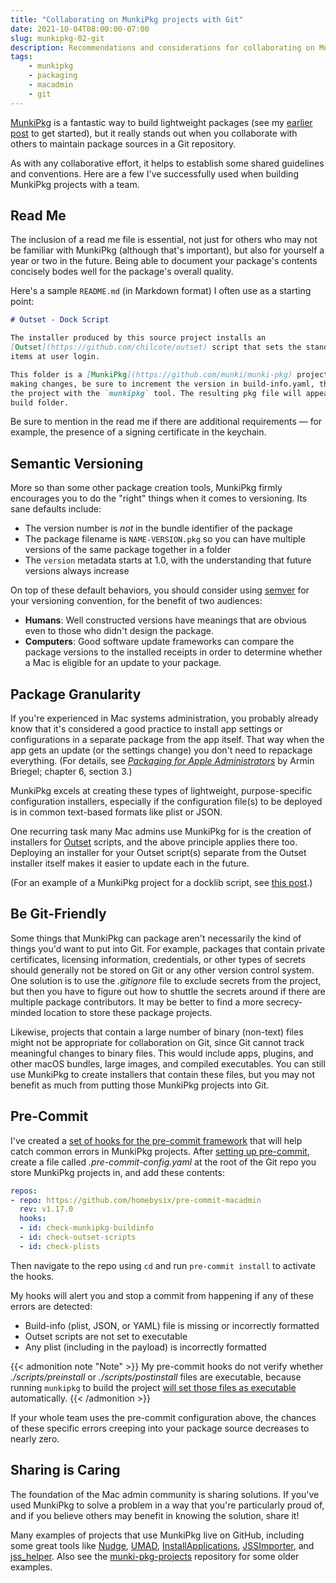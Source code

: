 ```yaml
---
title: "Collaborating on MunkiPkg projects with Git"
date: 2021-10-04T08:00:00-07:00
slug: munkipkg-02-git
description: Recommendations and considerations for collaborating on MunkiPkg projects in a Git repo.
tags:
    - munkipkg
    - packaging
    - macadmin
    - git
---
```


[MunkiPkg](https://github.com/munki/munki-pkg) is a fantastic way to build lightweight packages (see my [earlier post](../munkipkg-01-intro) to get started), but it really stands out when you collaborate with others to maintain package sources in a Git repository.

As with any collaborative effort, it helps to establish some shared guidelines and conventions. Here are a few I've successfully used when building MunkiPkg projects with a team.

## Read Me

The inclusion of a read me file is essential, not just for others who may not be familiar with MunkiPkg (although that's important), but also for yourself a year or two in the future. Being able to document your package's contents concisely bodes well for the package's overall quality.

Here's a sample `README.md` (in Markdown format) I often use as a starting point:

```md
# Outset - Dock Script

The installer produced by this source project installs an
[Outset](https://github.com/chilcote/outset) script that sets the standard Dock
items at user login.

This folder is a [MunkiPkg](https://github.com/munki/munki-pkg) project. After
making changes, be sure to increment the version in build-info.yaml, then build
the project with the `munkipkg` tool. The resulting pkg file will appear in the
build folder.
```

Be sure to mention in the read me if there are additional requirements — for example, the presence of a signing certificate in the keychain.

## Semantic Versioning

More so than some other package creation tools, MunkiPkg firmly encourages you to do the "right" things when it comes to versioning. Its sane defaults include:

- The version number is *not* in the bundle identifier of the package
- The package filename is `NAME-VERSION.pkg` so you can have multiple versions of the same package together in a folder
- The `version` metadata starts at 1.0, with the understanding that future versions always increase

On top of these default behaviors, you should consider using [semver](https://semver.org) for your versioning convention, for the benefit of two audiences:

- __Humans__: Well constructed versions have meanings that are obvious even to those who didn't design the package.
- __Computers__: Good software update frameworks can compare the package versions to the installed receipts in order to determine whether a Mac is eligible for an update to your package.

## Package Granularity

If you're experienced in Mac systems administration, you probably already know that it's considered a good practice to install app settings or configurations in a separate package from the app itself. That way when the app gets an update (or the settings change) you don't need to repackage everything. (For details, see [*Packaging for Apple Administrators*](https://scriptingosx.com/packaging-for-apple-administrators/) by Armin Briegel; chapter 6, section 3.)

MunkiPkg excels at creating these types of lightweight, purpose-specific configuration installers, especially if the configuration file(s) to be deployed is in common text-based formats like plist or JSON.

One recurring task many Mac admins use MunkiPkg for is the creation of installers for [Outset](https://github.com/chilcote/outset) scripts, and the above principle applies there too. Deploying an installer for your Outset script(s) separate from the Outset installer itself makes it easier to update each in the future.

(For an example of a MunkiPkg project for a docklib script, see [this post](../docklib-outset/).)

## Be Git-Friendly

Some things that MunkiPkg can package aren't necessarily the kind of things you'd want to put into Git. For example, packages that contain private certificates, licensing information, credentials, or other types of secrets should generally not be stored on Git or any other version control system. One solution is to use the _.gitignore_ file to exclude secrets from the project, but then you have to figure out how to shuttle the secrets around if there are multiple package contributors. It may be better to find a more secrecy-minded location to store these package projects.

<!-- TODO: GitLab secrets? -->

Likewise, projects that contain a large number of binary (non-text) files might not be appropriate for collaboration on Git, since Git cannot track meaningful changes to binary files. This would include apps, plugins, and other macOS bundles, large images, and compiled executables. You can still use MunkiPkg to create installers that contain these files, but you may not benefit as much from putting those MunkiPkg projects into Git.

## Pre-Commit

I've created a [set of hooks for the pre-commit framework](https://github.com/homebysix/pre-commit-macadmin) that will help catch common errors in MunkiPkg projects. After [setting up pre-commit](../pre-commit-01-intro), create a file called _.pre-commit-config.yaml_ at the root of the Git repo you store MunkiPkg projects in, and add these contents:

```yaml {linenos=table}
repos:
- repo: https://github.com/homebysix/pre-commit-macadmin
  rev: v1.17.0
  hooks:
  - id: check-munkipkg-buildinfo
  - id: check-outset-scripts
  - id: check-plists
```

Then navigate to the repo using `cd` and run `pre-commit install` to activate the hooks.

My hooks will alert you and stop a commit from happening if any of these errors are detected:

- Build-info (plist, JSON, or YAML) file is missing or incorrectly formatted
- Outset scripts are not set to executable
- Any plist (including in the payload) is incorrectly formatted

{{< admonition note "Note" >}}
My pre-commit hooks do not verify whether <em>./scripts/preinstall</em> or <em>./scripts/postinstall</em> files are executable, because running <code>munkipkg</code> to build the project <a href="https://github.com/munki/munki-pkg/blob/71d270833719881b0f9f6002a476e716bc232505/munkipkg#L911-L918" target="_blank">will set those files as executable</a> automatically.
{{< /admonition >}}

If your whole team uses the pre-commit configuration above, the chances of these specific errors creeping into your package source decreases to nearly zero.

## Sharing is Caring

The foundation of the Mac admin community is sharing solutions. If you've used MunkiPkg to solve a problem in a way that you're particularly proud of, and if you believe others may benefit in knowing the solution, share it!

Many examples of projects that use MunkiPkg live on GitHub, including some great tools like [Nudge](https://github.com/macadmins/nudge), [UMAD](https://github.com/macadmins/umad), [InstallApplications](https://github.com/macadmins/installapplications), [JSSImporter](https://github.com/jssimporter/JSSImporter), and [jss_helper](https://github.com/jssimporter/jss_helper). Also see the [munki-pkg-projects](https://github.com/munki/munki-pkg-projects) repository for some older examples.
